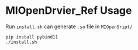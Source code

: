 # MIOpenDrvier_Ref Usage

Run `install.sh` can generate `.so` file in `MIOpenSript/`
```
pip install pybind11
./install.sh
```
